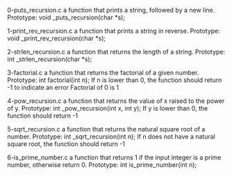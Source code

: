 0-puts_recursion.c a function that prints a string, followed by a new line.
Prototype: void _puts_recursion(char *s);

1-print_rev_recursion.c  a function that prints a string in reverse.
Prototype: void _print_rev_recursion(char *s);

2-strlen_recursion.c a function that returns the length of a string.
Prototype: int _strlen_recursion(char *s);

3-factorial.c  a function that returns the factorial of a given number.
Prototype: int factorial(int n);
If n is lower than 0, the function should return -1 to indicate an error
Factorial of 0 is 1

4-pow_recursion.c a function that returns the value of x raised to the power of y.
Prototype: int _pow_recursion(int x, int y);
If y is lower than 0, the function should return -1

5-sqrt_recursion.c  a function that returns the natural square root of a number.
Prototype: int _sqrt_recursion(int n);
If n does not have a natural square root, the function should return -1

6-is_prime_number.c a function that returns 1 if the input integer is a prime number, otherwise return 0.
Prototype: int is_prime_number(int n);
